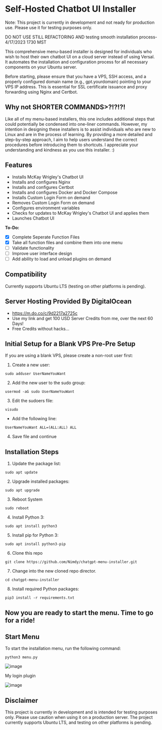 # Self-Hosted Chatbot UI Installer

Note: This project is currently in development and not ready for production use. Please use it for testing purposes only.

DO NOT USE STILL REFACTORING AND testing smooth installation process- 4/17/2023 1730 MST

This comprehensive menu-based installer is designed for individuals who wish to host their own chatbot UI on a cloud server instead of using Versal. It automates the installation and configuration process for all necessary components on your Ubuntu server.

Before starting, please ensure that you have a VPS, SSH access, and a properly configured domain name (e.g., gpt.yourdomain) pointing to your VPS IP address. This is essential for SSL certificate issuance and proxy forwarding using Nginx and Certbot.

## Why not SHORTER COMMANDS>?!?!?!

Like all of my menu-based installers, this one includes additional steps that could potentially be condensed into one-liner commands. However, my intention in designing these installers is to assist individuals who are new to Linux and are in the process of learning. By providing a more detailed and step-by-step approach, I aim to help users understand the correct procedures before introducing them to shortcuts. I appreciate your understanding and kindness as you use this installer. :)

## Features
- Installs McKay Wrigley's Chatbot UI
- Installs and configures Nginx
- Installs and configures Certbot
- Installs and configures Docker and Docker Compose
- Installs Custom Login Form on demand
- Removes Custom Login Form on demand
- Configures environment variables
- Checks for updates to McKay Wrigley's Chatbot UI and applies them
- Launches Chatbot UI

**To-Do:**

- [X] Complete Seperate Function Files
- [X] Take all function files and combine them into one menu
- [ ] Validate functionality
- [ ] Improve user interface design
- [ ] Add ability to load and unload plugins on demand

## Compatibility

Currently supports Ubuntu LTS (testing on other platforms is pending).

## Server Hosting Provided By DigitalOcean

- https://m.do.co/c/9d2217a2725c
- Use my link and get 100 USD Server Credits from me,  over the next 60 Days!
- Free Credits without hacks... 

## Initial Setup for a Blank VPS Pre-Pre Setup

If you are using a blank VPS, please create a non-root user first:

1. Create a new user:
```
sudo adduser UserNameYouWant
```

2. Add the new user to the sudo group:
```
usermod -aG sudo UserNameYouWant
```

3. Edit the sudoers file:
```
visudo
```
- Add the following line:
```
UserNameYouWant ALL=(ALL:ALL) ALL
```

4. Save file and continue


## Installation Steps

1. Update the package list:
```
sudo apt update
```

2. Upgrade installed packages:
```
sudo apt upgrade
```

3. Reboot System
```
sudo reboot
```

4. Install Python 3:
```
sudo apt install python3
```

5. Install pip for Python 3:
```
sudo apt install python3-pip
```

6. Clone this repo
```
git clone https://github.com/Nimdy/chatgpt-menu-installer.git
```

7. Change into the new cloned repo director.
```
cd chatgpt-menu-installer
```

8. Install required Python packages:
```
pip3 install -r requirements.txt
```

## Now you are ready to start the menu. Time to go for a ride! 

## Start Menu
To start the installation menu, run the following command:
```
python3 menu.py
```




![image](https://user-images.githubusercontent.com/16698453/232345507-fa2c9c9d-69f9-4415-bda3-ec5b6adce580.png)



My login plugin


![image](https://user-images.githubusercontent.com/16698453/232345653-6792b639-0652-4cd1-8d27-5e8dd9affaba.png)

## Disclaimer
This project is currently in development and is intended for testing purposes only. Please use caution when using it on a production server. The project currently supports Ubuntu LTS, and testing on other platforms is pending.

